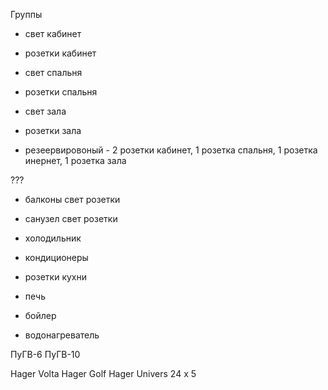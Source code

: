 Группы 

* свет кабинет
* розетки кабинет

* свет спальня
* розетки спальня

* свет зала
* розетки зала

* резеервировоный - 2 розетки кабинет, 1 розетка спальня, 1 розетка инернет, 1 розетка зала

???
* балконы свет розетки
* санузел свет розетки

* холодильник
* кондиционеры
* розетки кухни

* печь
* бойлер
* водонагреватель

ПуГВ-6
ПуГВ-10

Hager Volta 
Hager Golf
Hager Univers 24 x 5
